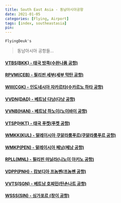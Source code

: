 ```yaml
---
title: South East Asia - 동남아시아공항
date: 2021-01-05
categories: [Flying, Airport]
tags: [index, southeastasia]
pin:
---
```


`FlyingDeuk's`
>동남아시아 공항들... <br>

#### [VTBS(BKK) - 태국 방콕(수완나품 공항)](/posts/VTBS-BKK/)

#### [RPVM(CEB) - 필리핀 세부(세부 막탄 공항)](/posts/RPVM-CEB/)

#### [WIII(CGK) - 인도네시아 자카르타(수카르노 하타 공항)](/posts/WIII-CGK/)

#### [VVDN(DAD) - 베트남 다낭(다낭 공항)](/posts/VVND-DAD/)

#### [VVNB(HAN) - 베트남 하노이(노이바이 공항)](/posts/VVNB-HAN/)

#### [VTSP(HKT) - 태국 푸켓(푸켓 공항)](/posts/VTSP-HKT/)

#### [WMKK(KUL) - 말레이시아 쿠알라룸푸르(쿠알라룸푸르 공항)](/posts/WMKK-KUL/)

#### [WMKP(PEN) - 말레이시아 페낭(페낭 공항)](/posts/WMKP-PEN/)

#### [RPLL(MNL) - 필리핀 마닐라(니노이 아키노 공항)](/posts/RPLL-MNL/)

#### [VDPP(PNH) - 캄보디아 프놈펜(프놈펜 공항)](/posts/VDPP-PNH/)

#### [VVTS(SGN) - 베트남 호찌민(탄손나트 공항)](/posts/VVTS-SGN/)

#### [WSSS(SIN) - 싱가포르 (창이 공항)](/posts/WSSS-SIN/)
